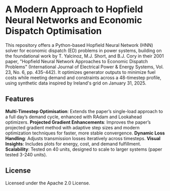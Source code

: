 



# A Modern Approach to Hopfield Neural Networks and Economic Dispatch Optimisation
This repository offers a Python-based Hopfield Neural Network (HNN) solver for economic dispatch (ED) problems in power systems, building on the foundational work by T. Yalcinoz, M.J. Short, and B.J. Cory in their 2001 paper, "Hopfield Neural Network Approaches to Economic Dispatch Problems" (International Journal of Electrical Power & Energy Systems, Vol. 23, No. 6, pp. 435-442). It optimizes generator outputs to minimize fuel costs while meeting demand and constraints across a 48-timestep profile, using synthetic data inspired by Ireland's grid on January 31, 2025.
## Features
**Multi-Timestep Optimisation**: Extends the paper’s single-load approach to a full day’s demand cycle, enhanced with RAdam and Lookahead optimizers.
**Projected Gradient Enhancements**: Improves the paper’s projected gradient method with adaptive step sizes and modern optimization techniques for faster, more stable convergence.
**Dynamic Loss Handling**: Adjusts transmission losses iteratively across timesteps.
**Visual Insights**: Includes plots for energy, cost, and demand fulfillment.
**Scalability**: Tested on 40 units, designed to scale to larger systems (paper tested 3-240 units).
## License
Licensed under the Apache 2.0 License.
